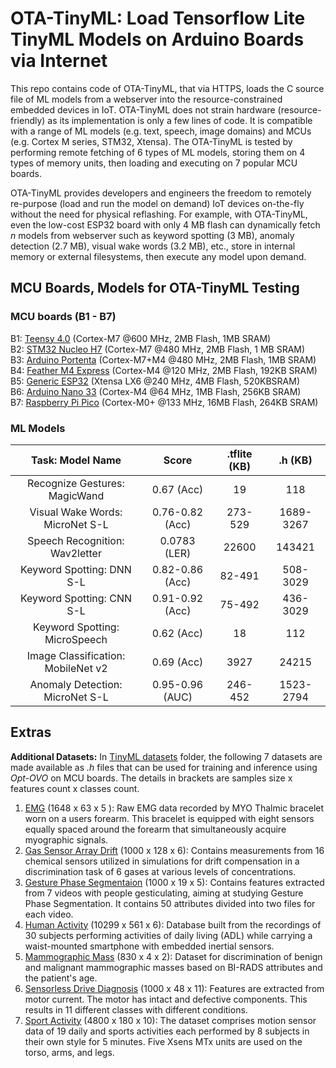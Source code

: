 # OTA-TinyML: Load Tensorflow Lite TinyML Models on Arduino Boards via Internet

This repo contains code of OTA-TinyML, that via HTTPS, loads the C source file of ML models from a webserver into the resource-constrained embedded devices in IoT. OTA-TinyML does not strain hardware (resource-friendly) as its implementation is only a few lines of code. It is compatible with a range of ML models (e.g. text, speech, image domains) and MCUs (e.g. Cortex M series, STM32, Xtensa). The OTA-TinyML is tested by performing remote fetching of 6 types of ML models, storing them on 4 types of memory units, then loading and executing on 7 popular MCU boards. 

OTA-TinyML provides developers and engineers the freedom to remotely re-purpose (load and run the model on demand) IoT devices on-the-fly without the need for physical reflashing. For example, with OTA-TinyML, even the low-cost ESP32 board with only 4 MB flash can dynamically fetch *n* models from webserver such as keyword spotting (3 MB), anomaly detection (2.7 MB), visual wake words (3.2 MB), etc., store in internal memory or external filesystems, then execute any model upon demand.

## MCU Boards, Models for OTA-TinyML Testing

### MCU boards (B1 - B7)

B1: [Teensy 4.0](https://www.pjrc.com/teensy/) (Cortex-M7 @600 MHz, 2MB Flash, 1MB SRAM) <br/>
B2: [STM32 Nucleo H7](https://www.st.com/en/evaluation-tools/nucleo-h743zi.html) (Cortex-M7 @480 MHz, 2MB Flash, 1 MB SRAM) <br/>
B3: [Arduino Portenta](https://store.arduino.cc/portenta-h7) (Cortex-M7+M4 @480 MHz, 2MB Flash, 1MB SRAM) <br/>
B4: [Feather M4 Express](https://www.adafruit.com/product/3857)  (Cortex-M4 @120 MHz, 2MB Flash, 192KB SRAM) <br/>
B5: [Generic ESP32](https://esphome.io/devices/nodemcu_esp32.html) (Xtensa LX6 @240 MHz, 4MB Flash, 520KBSRAM) <br/>
B6: [Arduino Nano 33](https://store.arduino.cc/arduino-nano-33-iot) (Cortex-M4 @64 MHz, 1MB Flash, 256KB SRAM) <br/>
B7: [Raspberry Pi Pico](https://www.raspberrypi.org/products/raspberry-pi-pico/) (Cortex-M0+ @133 MHz, 16MB Flash, 264KB SRAM) <br/>

### ML Models

|          Task: Model Name          |      Score      | .tflite (KB) |  .h (KB)  |
|:----------------------------------:|:---------------:|:------------:|:---------:|
| Recognize Gestures: MagicWand      | 0.67 (Acc)      | 19           | 118       |
| Visual Wake Words: MicroNet S-L    | 0.76-0.82 (Acc) | 273-529      | 1689-3267 |
| Speech Recognition: Wav2letter     | 0.0783 (LER)    | 22600        | 143421    |
| Keyword Spotting: DNN S-L          | 0.82-0.86 (Acc) | 82-491       | 508-3029  |
| Keyword Spotting: CNN S-L          | 0.91-0.92 (Acc) | 75-492       | 436-3029  |
| Keyword Spotting: MicroSpeech      | 0.62 (Acc)      | 18           | 112       |
| Image Classification: MobileNet v2 | 0.69 (Acc)      | 3927         | 24215     |
| Anomaly Detection: MicroNet S-L    | 0.95-0.96 (AUC) | 246-452      | 1523-2794 |

## Extras

**Additional Datasets:** In [TinyML datasets](https://github.com/bharathsudharsan/OTA-TinyML/tree/main/TinyML%20Datasets) folder, the following 7 datasets are made available as *.h* files that can be used for training and inference using *Opt-OVO* on MCU boards. The details in brackets are samples size x features count x classes count.
1. [EMG](https://archive.ics.uci.edu/ml/datasets/EMG+data+for+gestures) (1648 x 63 x 5 ): Raw EMG data recorded by MYO Thalmic bracelet worn on a users forearm. This bracelet is equipped with eight sensors equally spaced around the forearm that simultaneously acquire myographic signals.
2. [Gas Sensor Array Drift](https://archive.ics.uci.edu/ml/datasets/Gas+Sensor+Array+Drift+Dataset) (1000 x 128 x 6): Contains measurements from 16 chemical sensors utilized in simulations for drift compensation in a discrimination task of 6 gases at various levels of concentrations.
3. [Gesture Phase Segmentaion](https://archive.ics.uci.edu/ml/datasets/gesture+phase+segmentation) (1000 x 19 x 5):  Contains features extracted from 7 videos with people gesticulating, aiming at studying Gesture Phase Segmentation. It contains 50 attributes divided into two files for each video.
4. [Human Activity](https://archive.ics.uci.edu/ml/datasets/human+activity+recognition+using+smartphones) (10299 x 561 x 6): Database built from the recordings of 30 subjects performing activities of daily living (ADL) while carrying a waist-mounted smartphone with embedded inertial sensors.
5. [Mammographic Mass](http://archive.ics.uci.edu/ml/datasets/mammographic+mass) (830 x 4 x 2): Dataset for discrimination of benign and malignant mammographic masses based on BI-RADS attributes and the patient's age.
6. [Sensorless Drive Diagnosis](https://archive.ics.uci.edu/ml/datasets/dataset+for+sensorless+drive+diagnosis)  (1000 x 48 x 11): Features are extracted from motor current. The motor has intact and defective components. This results in 11 different classes with different conditions.
7. [Sport Activity](https://archive.ics.uci.edu/ml/datasets/Daily+and+Sports+Activities) (4800 x 180 x 10): The dataset comprises motion sensor data of 19 daily and sports activities each performed by 8 subjects in their own style for 5 minutes. Five Xsens MTx units are used on the torso, arms, and legs.

